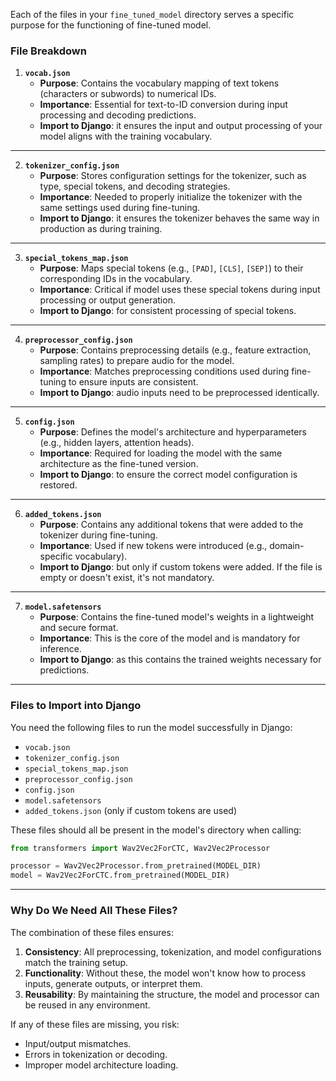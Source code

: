 Each of the files in your `fine_tuned_model` directory serves a specific purpose for the functioning of fine-tuned model. 

### **File Breakdown**

1. **`vocab.json`**
   - **Purpose**: Contains the vocabulary mapping of text tokens (characters or subwords) to numerical IDs.
   - **Importance**: Essential for text-to-ID conversion during input processing and decoding predictions.
   - **Import to Django**:  it ensures the input and output processing of your model aligns with the training vocabulary.

---

2. **`tokenizer_config.json`**
   - **Purpose**: Stores configuration settings for the tokenizer, such as type, special tokens, and decoding strategies.
   - **Importance**: Needed to properly initialize the tokenizer with the same settings used during fine-tuning.
   - **Import to Django**:  it ensures the tokenizer behaves the same way in production as during training.

---

3. **`special_tokens_map.json`**
   - **Purpose**: Maps special tokens (e.g., `[PAD]`, `[CLS]`, `[SEP]`) to their corresponding IDs in the vocabulary.
   - **Importance**: Critical if model uses these special tokens during input processing or output generation.
   - **Import to Django**: for consistent processing of special tokens.

---

4. **`preprocessor_config.json`**
   - **Purpose**: Contains preprocessing details (e.g., feature extraction, sampling rates) to prepare audio for the model.
   - **Importance**: Matches preprocessing conditions used during fine-tuning to ensure inputs are consistent.
   - **Import to Django**:  audio inputs need to be preprocessed identically.

---

5. **`config.json`**
   - **Purpose**: Defines the model's architecture and hyperparameters (e.g., hidden layers, attention heads).
   - **Importance**: Required for loading the model with the same architecture as the fine-tuned version.
   - **Import to Django**: to ensure the correct model configuration is restored.

---

6. **`added_tokens.json`**
   - **Purpose**: Contains any additional tokens that were added to the tokenizer during fine-tuning.
   - **Importance**: Used if new tokens were introduced (e.g., domain-specific vocabulary).
   - **Import to Django**: but only if custom tokens were added. If the file is empty or doesn't exist, it's not mandatory.

---

7. **`model.safetensors`**
   - **Purpose**: Contains the fine-tuned model's weights in a lightweight and secure format.
   - **Importance**: This is the core of the model and is mandatory for inference.
   - **Import to Django**: as this contains the trained weights necessary for predictions.

---

### **Files to Import into Django**
You need the following files to run the model successfully in Django:
- `vocab.json`
- `tokenizer_config.json`
- `special_tokens_map.json`
- `preprocessor_config.json`
- `config.json`
- `model.safetensors`
- `added_tokens.json` (only if custom tokens are used)

These files should all be present in the model's directory when calling:
```python
from transformers import Wav2Vec2ForCTC, Wav2Vec2Processor

processor = Wav2Vec2Processor.from_pretrained(MODEL_DIR)
model = Wav2Vec2ForCTC.from_pretrained(MODEL_DIR)
```

---

### **Why Do We Need All These Files?**
The combination of these files ensures:
1. **Consistency**: All preprocessing, tokenization, and model configurations match the training setup.
2. **Functionality**: Without these, the model won't know how to process inputs, generate outputs, or interpret them.
3. **Reusability**: By maintaining the structure, the model and processor can be reused in any environment.

If any of these files are missing, you risk:
- Input/output mismatches.
- Errors in tokenization or decoding.
- Improper model architecture loading.
